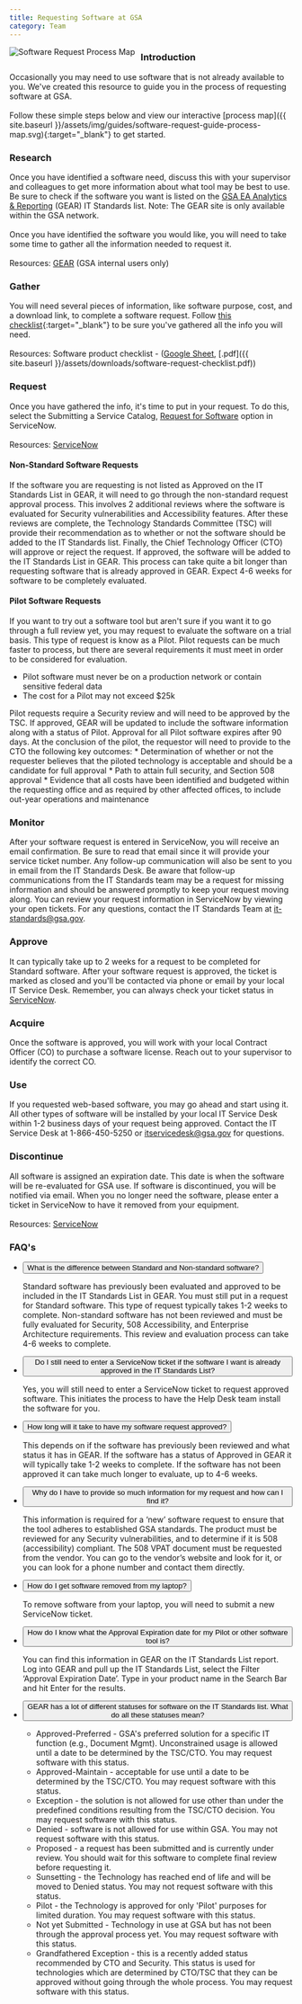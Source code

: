 ```yaml
---
title: Requesting Software at GSA
category: Team
---
```


  <a href="{{ site.baseurl }}/assets/img/guides/software-request-guide-process-map.svg" target="_blank"><img src="{{ site.baseurl }}/assets/img/guides/software-request-process-map.png"
    alt="Software Request Process Map"
    style="float: left;  margin-right: 10px;"></a>

### Introduction

Occasionally you may need to use software that is not already available to you. We've created this resource to guide you in the process of requesting software at GSA.<br>
<br>Follow these simple steps below and view our interactive [process map]({{ site.baseurl }}/assets/img/guides/software-request-guide-process-map.svg){:target="_blank"} to get started.

### Research
Once you have identified a software need, discuss this with your supervisor and colleagues to get more information about what tool may be best to use. Be sure to check if the software you want is listed on the [GSA EA Analytics & Reporting](https://ea.gsa.gov/#!/itstandards) (GEAR) IT Standards list. Note: The GEAR site is only available within the GSA network.<br><br> Once you have identified the software you would like, you will need to take some time to gather all the information needed to request it.
<br>
<br>
Resources: [GEAR](https://ea.gsa.gov/#!/itstandards) (GSA internal users only)

### Gather
You will need several pieces of information, like software purpose, cost, and a download link, to complete a software request. Follow [this checklist](https://docs.google.com/a/gsa.gov/spreadsheets/d/1zIyZGdmEuWUeuko7yEaupETz2YGJQpOumHwiUntul64/edit?usp=sharing){:target="_blank"} to be sure you've gathered all the info you will need.
<br>
<br>
Resources: Software product checklist - ([Google Sheet](https://docs.google.com/a/gsa.gov/spreadsheets/d/1zIyZGdmEuWUeuko7yEaupETz2YGJQpOumHwiUntul64/edit?usp=sharing), [.pdf]({{ site.baseurl }}/assets/downloads/software-request-checklist.pdf))

### Request
Once you have gathered the info, it's time to put in your request. To do this, select the Submitting a Service Catalog, [Request for Software](https://gsa.service-now.com/GSA_Self-Service/software.do) option in ServiceNow.
<br>
<br>
Resources: [ServiceNow](https://gsa.service-now.com/GSA_Self-Service/software.do)

#### Non-Standard Software Requests
If the software you are requesting is not listed as Approved on the IT Standards List in GEAR, it will need to go through the non-standard request approval process. This involves 2 additional reviews where the software is evaluated for Security vulnerabilities and Accessibility features. After these reviews are complete, the Technology Standards Committee (TSC) will provide their recommendation as to whether or not the software should be added to the IT Standards list. Finally, the Chief Technology Officer (CTO) will approve or reject the request. If approved, the software will be added to the IT Standards List in GEAR. This process can take quite a bit longer than requesting software that is already approved in GEAR. Expect 4-6 weeks for software to be completely evaluated.

#### Pilot Software Requests
If you want to try out a software tool but aren't sure if you want it to go through a full review yet, you may request to evaluate the software on a trial basis. This type of request is know as a Pilot. Pilot requests can be much faster to process, but there are several requirements it must meet in order to be considered for evaluation.
<ul><li>Pilot software must never be on a production network or contain sensitive federal data</li><li>The cost for a Pilot may not exceed $25k</li></ul>
Pilot requests require a Security review and will need to be approved by the TSC. If approved, GEAR will be updated to include the software information along with a status of Pilot. Approval for all Pilot software expires after 90 days.
At the conclusion of the pilot, the requestor will need to provide to the CTO the following key outcomes:
* Determination of whether or not the requester believes that the piloted technology is acceptable and should be a candidate for full approval
* Path to attain full security, and Section 508 approval
* Evidence that all costs have been identified and budgeted within the requesting office and as required by other affected offices, to include out-year operations and maintenance

### Monitor
After your software request is entered in ServiceNow, you will receive an email confirmation. Be sure to read that email since it will provide your service ticket number.  Any follow-up communication will also be sent to you in email from the IT Standards Desk. Be aware that follow-up communications from the IT Standards team may be a request for missing information and should be answered promptly to keep your request moving along. You can review your request information in ServiceNow by viewing your open tickets. For any questions, contact the IT Standards Team at [it-standards@gsa.gov](mailto:it-standards@gsa.gov).

### Approve
It can typically take up to 2 weeks for a request to be completed for Standard software. After your software request is approved, the ticket is marked as closed and you'll be contacted via phone or email by your local IT Service Desk. Remember, you can always check your ticket status in [ServiceNow](https://gsa.service-now.com/GSA_Self-Service/home.do).

### Acquire
Once the software is approved, you will work with your local Contract Officer (CO) to purchase a software license. Reach out to your supervisor to identify the correct CO.

### Use
If you requested web-based software, you may go ahead and start using it.
All other types of software will be installed by your local IT Service Desk within 1-2 business days of your request being approved. Contact the IT Service Desk at 1-866-450-5250 or [itservicedesk@gsa.gov](mailto:itservicedesk@gsa.gov) for questions.

### Discontinue
All software is assigned an expiration date. This date is when the software will be re-evaluated for GSA use. If software is discontinued, you will be notified via email.
When you no longer need the software, please enter a ticket in ServiceNow to have it removed from your equipment.
<br>
<br>
Resources: [ServiceNow](https://gsa.service-now.com/GSA_Self-Service/home.do)

### FAQ's

<ul class="usa-accordion">
  <li>
    <button class="usa-accordion-button"
      aria-expanded="true" aria-controls="Question-1">
      What is the difference between Standard and Non-standard software?
    </button>
    <div id="Question-1" class="usa-accordion-content">
      <p>
      Standard software has previously been evaluated and approved to be included in the IT Standards List in GEAR. You must still put in a request for Standard software. This type of request typically takes 1-2 weeks to complete.
      Non-standard software has not been reviewed and must be fully evaluated for Security, 508 Accessibility, and Enterprise Architecture requirements. This review and evaluation process can take 4-6 weeks to complete.
      </p>
    </div>
  </li>
  <li>
    <button class="usa-accordion-button"
      aria-controls="Question-2">
      Do I still need to enter a ServiceNow ticket if the software I want is already approved in the IT Standards List?
    </button>
    <div id="Question-2" class="usa-accordion-content">
      <p>
      Yes, you will still need to enter a ServiceNow ticket to request approved software. This initiates the process to have the Help Desk team install the software for you.
      </p>
    </div>
  </li>
  <li>
    <button class="usa-accordion-button"
      aria-controls="Question-3">
      How long will it take to have my software request approved?
    </button>
    <div id="Question-3" class="usa-accordion-content">
      <p>
      This depends on if the software has previously been reviewed and what status it has in GEAR. If the software has a status of Approved in GEAR it will typically take 1-2 weeks to complete. If the software has not been approved it can take much longer to evaluate, up to 4-6 weeks.
      </p>
    </div>
  </li>
  <li>
    <button class="usa-accordion-button"
      aria-controls="Question-4">
      Why do I have to provide so much information for my request and how can I find it?
    </button>
    <div id="Question-4" class="usa-accordion-content">
      <p>
      This information is required for a ‘new’ software request to ensure that the tool adheres to established GSA standards.  The product must be reviewed for any Security vulnerabilities, and to determine if it is 508 (accessibility) compliant.  The 508 VPAT document must be requested from the vendor. You can go to the vendor’s website and look for it, or you can look for a phone number and contact them directly.
      </p>
    </div>
  </li>
  <li>
    <button class="usa-accordion-button"
      aria-controls="Question-5">
      How do I get software removed from my laptop?
    </button>
    <div id="Question-5" class="usa-accordion-content">
      <p>
      To remove software from your laptop, you will need to submit a new ServiceNow ticket.
      </p>
    </div>
  </li>
  <li>
    <button class="usa-accordion-button"
      aria-controls="Question-6">
      How do I know what the Approval Expiration date for my Pilot or other software tool is?
    </button>
    <div id="Question-6" class="usa-accordion-content">
      <p>
      You can find this information in GEAR on the IT Standards List report.  Log into GEAR and pull up the IT Standards List, select the Filter ‘Approval Expiration Date’.  Type in your product name in the Search Bar and hit Enter for the results.
      </p>
    </div>
  </li>
  <li>
    <button class="usa-accordion-button"
      aria-controls="Question-7">
      GEAR has a lot of different statuses for software on the IT Standards list. What do all these statuses mean?
    </button>
    <div id="Question-7" class="usa-accordion-content">
      <ul><li>  Approved-Preferred - GSA's preferred solution for a specific IT function (e.g., Document Mgmt). Unconstrained usage is allowed until a date to be determined by the TSC/CTO. You may request software with this status.</li>
<li>Approved-Maintain - acceptable for use until a date to be determined by the TSC/CTO. You may request software with this status.</li>
<li>Exception - the solution is not allowed for use other than under the predefined conditions resulting from the TSC/CTO decision. You may request software with this status.</li>
<li>Denied - software is not allowed for use within GSA. You may not request software with this status.</li>
<li>Proposed - a request has been submitted and is currently under review. You should wait for this software to complete final review before requesting it. </li>
<li>Sunsetting - the Technology has reached end of life and will be moved to Denied status. You may not request software with this status.</li>
<li>Pilot - the Technology is approved for only 'Pilot' purposes for limited duration. You may request software with this status.</li>
<li>Not yet Submitted - Technology in use at GSA but has not been through the approval process yet. You may request software with this status.</li>
<li>Grandfathered Exception - this is a recently added status recommended by CTO and Security.  This status is used for technologies which are determined by CTO/TSC that they can be approved without going through the whole process. You may request software with this status.</li>
</ul>
    </div>
  </li>
</ul>

